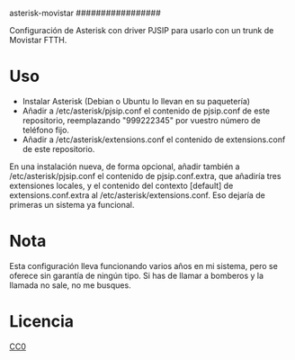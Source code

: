 asterisk-movistar
#################

Configuración de Asterisk con driver PJSIP para usarlo con un trunk de Movistar FTTH.

# Uso

 * Instalar Asterisk (Debian o Ubuntu lo llevan en su paquetería)
 * Añadir a /etc/asterisk/pjsip.conf el contenido de pjsip.conf de este repositorio, reemplazando "999222345" por vuestro número de teléfono fijo.
 * Añadir a /etc/asterisk/extensions.conf el contenido de extensions.conf de este repositorio.

En una instalación nueva, de forma opcional, añadir también a /etc/asterisk/pjsip.conf el contenido de pjsip.conf.extra, que añadiría tres extensiones locales, y el contenido del contexto [default] de extensions.conf.extra al /etc/asterisk/extensions.conf. Eso dejaría de primeras un sistema ya funcional.

# Nota
Esta configuración lleva funcionando varios años en mi sistema, pero se oferece sin garantía de ningún tipo. Si has de llamar a bomberos y la llamada no sale, no me busques.

# Licencia
[CC0](https://creativecommons.org/publicdomain/zero/1.0/)
